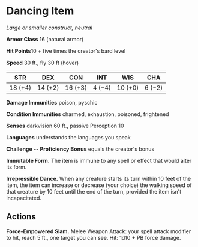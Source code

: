 # Dancing Item
*Large or smaller construct, neutral*

**Armor Class** 16 (natural armor)

**Hit Points**10 + five times the creator's bard level

**Speed** 30 ft., fly 30 ft (hover)

**STR**|**DEX**|**CON**|**INT**|**WIS**|**CHA**
-------|-------|-------|-------|-------|-------
18 (+4)|14 (+2)|16 (+3)|4 (−4) |10 (+0)| 6 (−2)

**Damage Immunities** poison, pyschic

**Condition Immunities** charmed, exhaustion, poisoned, frightened

**Senses** darkvision 60 ft., passive Perception 10 

**Languages** understands the languages you speak

**Challenge** -- **Proficiency Bonus** equals the creator's bonus

**Immutable Form.** The item is immune to any spell or effect that would alter its form.

**Irrepressible Dance.** When any creature starts its turn within 10 feet of the item, the item can increase or decrease (your choice) the walking speed of that creature by 10 feet until the end of the turn, provided the item isn't incapacitated.

## Actions
**Force-Empowered Slam.** Melee Weapon Attack: your spell attack modifier to hit, reach 5 ft., one target you can see. Hit: 1d10 + PB force damage.

